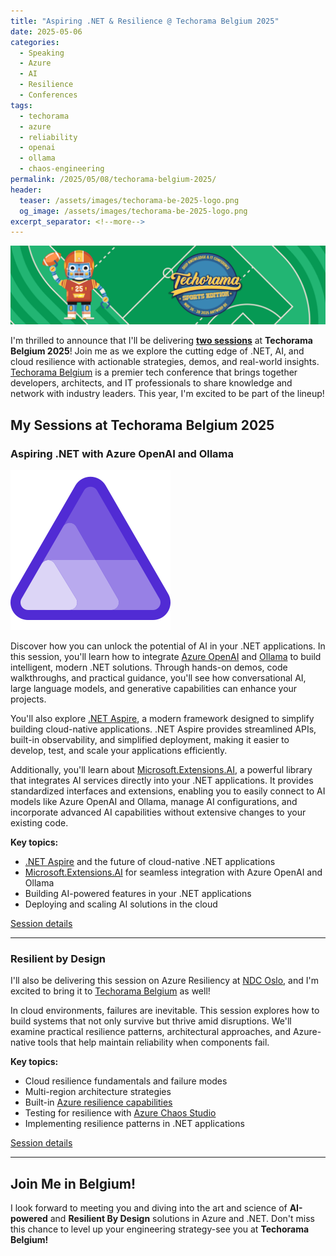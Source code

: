 ```yaml
---
title: "Aspiring .NET & Resilience @ Techorama Belgium 2025"
date: 2025-05-06
categories:
  - Speaking
  - Azure
  - AI
  - Resilience
  - Conferences
tags:
  - techorama
  - azure
  - reliability
  - openai
  - ollama
  - chaos-engineering
permalink: /2025/05/08/techorama-belgium-2025/
header:
  teaser: /assets/images/techorama-be-2025-logo.png
  og_image: /assets/images/techorama-be-2025-logo.png
excerpt_separator: <!--more-->
---
```


![Techorama Belgium 2025](/assets/images/techorama-be-2025-logo.png)

I'm thrilled to announce that I'll be delivering **[two sessions](https://techorama.be/speakers/speaker/chris-ayers/)** at **Techorama Belgium 2025**! Join me as we explore the cutting edge of .NET, AI, and cloud resilience with actionable strategies, demos, and real-world insights. [Techorama Belgium](https://techorama.be/) is a premier tech conference that brings together developers, architects, and IT professionals to share knowledge and network with industry leaders. This year, I'm excited to be part of the lineup!

<!--more-->

## My Sessions at Techorama Belgium 2025

### Aspiring .NET with Azure OpenAI and Ollama

![](/assets/images/dotnet-aspire-logo.svg)

Discover how you can unlock the potential of AI in your .NET applications. In this session, you'll learn how to integrate [Azure OpenAI](https://azure.microsoft.com/services/cognitive-services/openai-service/) and [Ollama](https://ollama.ai/) to build intelligent, modern .NET solutions. Through hands-on demos, code walkthroughs, and practical guidance, you'll see how conversational AI, large language models, and generative capabilities can enhance your projects.

You'll also explore [.NET Aspire](https://learn.microsoft.com/dotnet/aspire/get-started/aspire-overview), a modern framework designed to simplify building cloud-native applications. .NET Aspire provides streamlined APIs, built-in observability, and simplified deployment, making it easier to develop, test, and scale your applications efficiently.

Additionally, you'll learn about [Microsoft.Extensions.AI](https://learn.microsoft.com/dotnet/ai/microsoft-extensions-ai), a powerful library that integrates AI services directly into your .NET applications. It provides standardized interfaces and extensions, enabling you to easily connect to AI models like Azure OpenAI and Ollama, manage AI configurations, and incorporate advanced AI capabilities without extensive changes to your existing code.

**Key topics:**

- [.NET Aspire](https://learn.microsoft.com/dotnet/aspire/get-started/aspire-overview) and the future of cloud-native .NET applications
- [Microsoft.Extensions.AI](https://learn.microsoft.com/dotnet/ai/microsoft-extensions-ai) for seamless integration with Azure OpenAI and Ollama
- Building AI-powered features in your .NET applications
- Deploying and scaling AI solutions in the cloud

[Session details](https://techorama.be/agenda/session/aspiring-net-with-azure-open-ai-and-ollama/)

---

### Resilient by Design

I'll also be delivering this session on Azure Resiliency at [NDC Oslo](/2025/05/06/ndc-oslo-2025/), and I'm excited to bring it to [Techorama Belgium](https://techorama.be/) as well!

In cloud environments, failures are inevitable. This session explores how to build systems that not only survive but thrive amid disruptions. We'll examine practical resilience patterns, architectural approaches, and Azure-native tools that help maintain reliability when components fail.

**Key topics:**

- Cloud resilience fundamentals and failure modes
- Multi-region architecture strategies
- Built-in [Azure resilience capabilities](https://learn.microsoft.com/azure/well-architected/reliability/)
- Testing for resilience with [Azure Chaos Studio](https://azure.microsoft.com/services/chaos-studio/)
- Implementing resilience patterns in .NET applications

[Session details](https://techorama.be/agenda/session/resilient-by-design/)

---

## Join Me in Belgium!

I look forward to meeting you and diving into the art and science of **AI-powered** and **Resilient By Design** solutions in Azure and .NET. Don't miss this chance to level up your engineering strategy-see you at **Techorama Belgium!**

